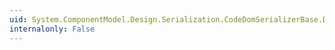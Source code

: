 ```yaml
---
uid: System.ComponentModel.Design.Serialization.CodeDomSerializerBase.DeserializeInstance(System.ComponentModel.Design.Serialization.IDesignerSerializationManager,System.Type,System.Object[],System.String,System.Boolean)
internalonly: False
---
```

